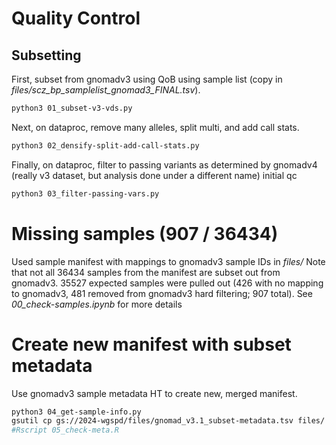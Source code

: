# Quality Control

## Subsetting

First, subset from gnomadv3 using QoB using sample list (copy in *files/scz_bp_samplelist_gnomad3_FINAL.tsv*). 
```bash
python3 01_subset-v3-vds.py
```

Next, on dataproc, remove many alleles, split multi, and add call stats.
```bash
python3 02_densify-split-add-call-stats.py
```

Finally, on dataproc, filter to passing variants as determined by gnomadv4 (really v3 dataset, but analysis done under a different name) initial qc
```bash
python3 03_filter-passing-vars.py
```

# Missing samples (907 / 36434)
Used sample manifest with mappings to gnomadv3 sample IDs in *files/*
Note that not all 36434 samples from the manifest are subset out from gnomadv3. 35527 expected samples were pulled out (426 with no mapping to gnomadv3, 481 removed from gnomadv3 hard filtering; 907 total).
See *00_check-samples.ipynb* for more details



# Create new manifest with subset metadata
Use gnomadv3 sample metadata HT to create new, merged manifest.
```bash
python3 04_get-sample-info.py
gsutil cp gs://2024-wgspd/files/gnomad_v3.1_subset-metadata.tsv files/
#Rscript 05_check-meta.R
```

